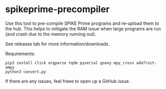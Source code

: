 # spikeprime-precompiler

Use this tool to pre-compile SPIKE Prime programs and re-upload them to the hub. This helps to mitigate the RAM issue when large programs are run (and crash due to the memory running out).

See releases tab for more information/downloads.

Requirements:
```
pip3 install click argparse tqdm pyserial gooey mpy_cross adafruit-ampy
python3 convert.py
```

If there are any issues, feel freee to open up a GitHub issue.

